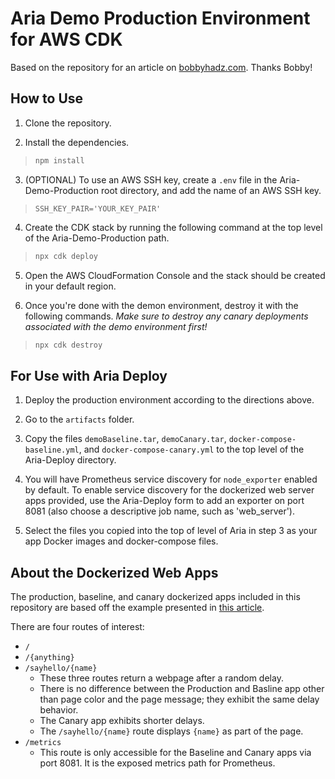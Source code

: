 # Aria Demo Production Environment for AWS CDK

Based on the repository for an article on
[bobbyhadz.com](https://bobbyhadz.com/blog/aws-cdk-application-load-balancer). Thanks Bobby!

## How to Use

1. Clone the repository.

2. Install the dependencies.

> ```bash
> npm install
> ```

3. (OPTIONAL) To use an AWS SSH key, create a `.env` file in the Aria-Demo-Production root directory, and add the name of an AWS SSH key.

> ```
> SSH_KEY_PAIR='YOUR_KEY_PAIR'
> ```

4. Create the CDK stack by running the following command at the top level of the Aria-Demo-Production path.

> ```bash
> npx cdk deploy
> ```

5. Open the AWS CloudFormation Console and the stack should be created in your
   default region.

6. Once you're done with the demon environment, destroy it with the following commands. *Make sure to destroy any canary deployments associated with the demo environment first!*

> ```bash
> npx cdk destroy
> ```

## For Use with Aria Deploy

1. Deploy the production environment according to the directions above.

2. Go to the `artifacts` folder.

3. Copy the files `demoBaseline.tar`, `demoCanary.tar`, `docker-compose-baseline.yml`, and `docker-compose-canary.yml` to the top level of the Aria-Deploy directory.

4. You will have Prometheus service discovery for `node_exporter` enabled by default. To enable service discovery for the dockerized web server apps provided, use the Aria-Deploy form to add an exporter on port 8081 (also choose a descriptive job name, such as 'web_server'). 

5. Select the files you copied into the top of level of Aria in step 3 as your app Docker images and docker-compose files.


## About the Dockerized Web Apps
The production, baseline, and canary dockerized apps included in this repository are based off the example presented in [this article](https://sysdig.com/blog/golden-signals-kubernetes/).

There are four routes of interest:
- `/`
- `/{anything}`
- `/sayhello/{name}`
  - These three routes return a webpage after a random delay. 
  - There is no difference between the Production and Basline app other than page color and the page message; they exhibit the same delay behavior.
  - The Canary app exhibits shorter delays.
  - The `/sayhello/{name}` route displays `{name}` as part of the page.
- `/metrics`
  - This route is only accessible for the Baseline and Canary apps via port 8081. It is the exposed metrics path for Prometheus.
